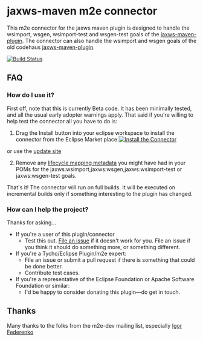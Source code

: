 jaxws-maven m2e connector
=============================================

This m2e connector for the jaxws maven plugin is designed to handle the wsimport, wsgen, wsimport-test  and wsgen-test goals of the [jaxws-maven-plugin](https://jax-ws-commons.java.net/jaxws-maven-plugin/). 
The connector can also handle the wsimport and wsgen goals of the old codehaus [jaxws-maven-plugin](http://mojo.codehaus.org/jaxws-maven-plugin/). 

[![Build Status](https://buildhive.cloudbees.com/job/coderplus/job/m2e-connector-for-jaxws-maven-plugin/badge/icon)](https://buildhive.cloudbees.com/job/coderplus/job/m2e-connector-for-jaxws-maven-plugin/)

## FAQ ##

### How do I use it? ###

First off, note that this is currently Beta code.  It has been minimally tested, and all the usual early adopter
warnings apply.  That said if you're willing to help test the connector all you have to do is:

1. Drag the Install button into your eclipse workspace to install the connector from the Eclipse Market place
[![Install the Connector](http://marketplace.eclipse.org/sites/all/modules/custom/marketplace/images/installbutton.png)](http://marketplace.eclipse.org/marketplace-client-intro?mpc_install=1965968)

or use the  [update site](https://coderplus.github.io/m2e-connector-for-jaxws-maven-plugin/)

2. Remove any [lifecycle mapping metadata](http://wiki.eclipse.org/M2E_plugin_execution_not_covered#ignore_plugin_goal)
you might have had in your POMs for the jaxws:wsimport,jaxws:wsgen,jaxws:wsimport-test or  jaxws:wsgen-test goals.







That's it!  The connector will run on full builds. It will be executed on incremental builds only if something interesting to the plugin has changed.

### How can I help the project? ###

Thanks for asking...

* If you're a  user of this plugin/connector
	* Test this out.  [File an issue](https://github.com/coderplus/m2e-connector-for-jaxws-maven-plugin/issues) if it doesn't
	work for you.  File an issue if you think it should do something more, or something different.
* If you're a Tycho/Eclipse Plugin/m2e  expert:
	* File an issue or submit a pull request if there is something that could be done better.
	* Contribute test cases.
* If you're a representative of the Eclipse Foundation or Apache Software Foundation or similar:
	* I'd be happy to consider donating this plugin&mdash;do get in touch.


## Thanks ##

Many thanks to the folks from the m2e-dev mailing list, especially [Igor Federenko](https://github.com/ifedorenko)
